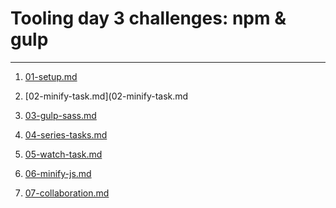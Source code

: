 # Tooling day 3 challenges: npm & gulp

---

1) [01-setup.md](01-setup.md)

1) [02-minify-task.md](02-minify-task.md

1) [03-gulp-sass.md](03-gulp-sass.md)

1) [04-series-tasks.md](04-series-tasks.md)

1) [05-watch-task.md](05-watch-task.md)

1) [06-minify-js.md](06-minify-js.md)

1) [07-collaboration.md](07-collaboration.md)

